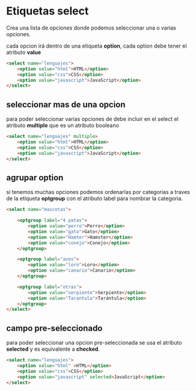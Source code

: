 # Etiquetas select

Crea una lista de opciones donde podemos seleccionar una o varias opciones.

cada opcion irá dentro de una etiqueta **option**, cada option debe tener el atributo **value**

```HTML
<select name="lenguajes">
    <option value="html">HTML</option>
    <option value="css">CSS</option>
    <option value="javascript">JavaScript</option>
</select>
```

## seleccionar mas de una opcion

para poder seleccionar varias opciones de debe incluir en el select el atributo **multiple** que es un atributo booleano

```HTML
<select name="lenguajes" multiple>
    <option value="html">HTML</option>
    <option value="css">CSS</option>
    <option value="javascript">JavaScript</option>
</select>
```

## agrupar option

si tenemos muchas opciones podemos ordenarlas por categorias a traves de la etiqueta **optgroup** con el atributo label para nombrar la categoria.

```HTML
<select name="mascotas">

    <optgroup label="4 patas">
        <option value="perro">Perro</option>
        <option value="gato">Gato</option>
        <option value="Hamter">Hamster</option>
        <option value="conejo">Conejo</option>
    </optgroup>

    <optgroup label="aves">
        <option value="loro">Loro</option>
        <option value="canario">Canario</option>
    </optgroup>

    <optgroup label="otras">
        <option value="serpiente">Serpiente</option>
        <option value="Tarantula">Tarántula</option>
    </optgroup>
</select>
```

## campo pre-seleccionado

para poder seleccionar una opcion pre-seleccionada se usa el atributo **selected** y es equivalente a **checked**.

```HTML
<select name="lenguajes">
    <option value="html" >HTML</option>
    <option value="css">CSS</option>
    <option value="javascript" selected>JavaScript</option>
</select>
```